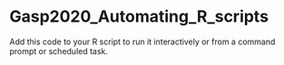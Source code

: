 # Gasp2020_Automating_R_scripts
Add this code to your R script to run it interactively or from a command prompt or scheduled task.
